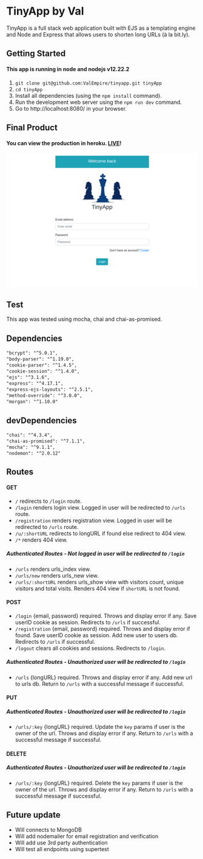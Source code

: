 # TinyApp by Val

TinyApp is a full stack web application built with EJS as a templating engine and Node and Express that allows users to shorten long URLs (à la bit.ly).

## Getting Started

#### This app is running in **node and nodejs v12.22.2**
1. `git clone git@github.com:ValEmpire/tinyapp.git tinyApp`
1. `cd tinyApp`
1. Install all dependencies (using the `npm install` command).
1. Run the development web server using the `npm run dev` command.
1. Go to http://localhost:8080/ in your browser.

## Final Product

#### You can view the production in heroku. [LIVE](https://tinyurlval.herokuapp.com/)!

![alt text](https://raw.githubusercontent.com/ValEmpire/files/main/login.png "Logo Title Text 1")

## Test

This app was tested using mocha, chai and chai-as-promised.

## Dependencies

    "bcrypt": "^5.0.1",
    "body-parser": "^1.19.0",
    "cookie-parser": "^1.4.5",
    "cookie-session": "^1.4.0",
    "ejs": "^3.1.6",
    "express": "^4.17.1",
    "express-ejs-layouts": "^2.5.1",
    "method-override": "^3.0.0",
    "morgan": "^1.10.0"

## devDependencies

    "chai": "^4.3.4",
    "chai-as-promised": "^7.1.1",
    "mocha": "^9.1.1",
    "nodemon": "^2.0.12"

## Routes

#### GET

- `/` redirects to `/login` route.
- `/login` renders login view. Logged in user will be redirected to `/urls` route.
- `/registration` renders registration view. Logged in user will be redirected to `/urls` route.
- `/u/:shortURL` redirects to longURL if found else redirect to 404 view.
- `/*` renders 404 view.

##### Authenticated Routes - Not logged in user will be redirected to `/login`

- `/urls` renders urls_index view.
- `/urls/new` renders urls_new view.
- `/urls/:shortURL` renders urls_show view with visitors count, unique visitors and total visits. Renders 404 view if `shortURL` is not found.

#### POST

- `/login` {email, password} required. Throws and display error if any. Save userID cookie as session. Redirects to `/urls` if successful.
- `/registration` {email, password} required. Throws and display error if found. Save userID cookie as session. Add new user to users db. Redirects to `/urls` if successful.
- `/logout` clears all cookies and sessions. Redirects to `/login`.

##### Authenticated Routes - Unauthorized user will be redirected to `/login`

- `/urls` {longURL} required. Throws and display error if any. Add new url to urls db. Return to `/urls` with a successful message if successful.

#### PUT

##### Authenticated Routes - Unauthorized user will be redirected to `/login`

- `/urls/:key` {longURL} required. Update the `key` params if user is the owner of the url. Throws and display error if any. Return to `/urls` with a successful message if successful.

#### DELETE

##### Authenticated Routes - Unauthorized user will be redirected to `/login`

- `/urls/:key` {longURL} required. Delete the `key` params if user is the owner of the url. Throws and display error if any. Return to `/urls` with a successful message if successful.

## Future update

- Will connects to MongoDB
- Will add nodemailer for email registration and verification
- Will add use 3rd party authentication
- Will test all endpoints using supertest
